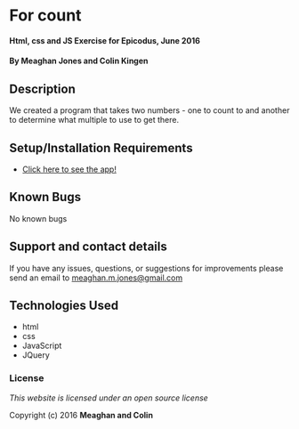 # For count
#### Html, css and JS Exercise for Epicodus, June 2016

#### By **Meaghan Jones and Colin Kingen**

## Description

We created a program that takes two numbers - one to count to and another to determine what multiple to use to get there. 

## Setup/Installation Requirements

* [Click here to see the app!](https://rawgit.com/meaghanjones/for_count/master/index.html)


## Known Bugs

No known bugs

## Support and contact details

If you have any issues, questions, or suggestions for improvements please send an email to meaghan.m.jones@gmail.com

## Technologies Used

* html
* css
* JavaScript
* JQuery

### License

*This website is licensed under an open source license*

Copyright (c) 2016 **Meaghan and Colin**


